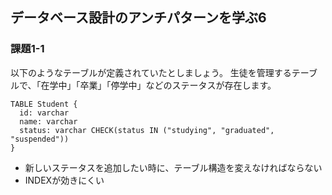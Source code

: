 ## データベース設計のアンチパターンを学ぶ6

### 課題1-1
以下のようなテーブルが定義されていたとしましょう。
生徒を管理するテーブルで、「在学中」「卒業」「停学中」などのステータスが存在します。
```
TABLE Student {
  id: varchar
  name: varchar
  status: varchar CHECK(status IN ("studying", "graduated", "suspended"))
}
```

- 新しいステータスを追加したい時に、テーブル構造を変えなければならない
- INDEXが効きにくい